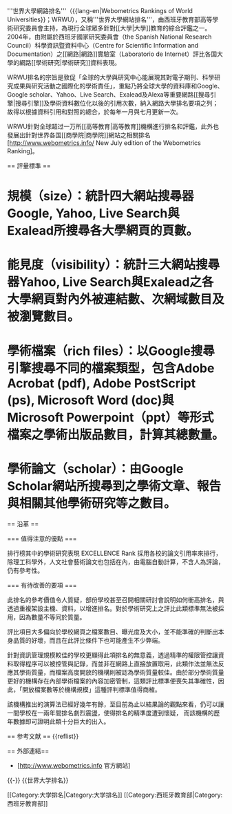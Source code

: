 '''世界大學網路排名'''（{{lang-en|Webometrics Rankings of World Universities}}；WRWU），又稱'''世界大學網站排名'''，由西班牙教育部高等學術研究委員會主持，為現行全球眾多針對[[大學|大學]]教育的綜合評鑑之一。2004年，由附屬於西班牙國家研究委員會（the Spanish National Research Council）科學資訊暨資料中心（Centre for Scientific Information and Documentation）之[[網路|網路]]實驗室（Laboratorio de Internet）評比各国大學的網路[[學術研究|學術研究]]資料表現。

WRWU排名的宗旨是敦促「全球的大學與研究中心能展現其對電子期刊、科學研究成果與研究活動之國際化的學術責任」，重點乃將全球大學的資料庫和Google、Google scholar、Yahoo、Live Search、Exalead及Alexa等重要網路[[搜尋引擎|搜尋引擎]]及學術資料數位化以後的引用次數，納入網路大學排名要項之列；故得以根據資料引用和對照的總合，於每年一月與七月更新一次。

WRWU針對全球超过一万所[[高等教育|高等教育]]機構進行排名和評鑑，此外也發展出針對世界各国[[商學院|商學院]]網站之相關排名<ref>[http://www.webometrics.info/ New July edition of the Webometrics Ranking]</ref>。

== 評量標準 ==

# 規模（size）：統計四大網站搜尋器Google, Yahoo, Live Search與Exalead所搜尋各大學網頁的頁數。
# 能見度（visibility）：統計三大網站搜尋器Yahoo, Live Search與Exalead之各大學網頁對內外被連結數、次網域數目及被瀏覽數目。
# 學術檔案（rich files）：以Google搜尋引擎搜尋不同的檔案類型，包含Adobe Acrobat (pdf), Adobe PostScript (ps), Microsoft Word (doc)與Microsoft Powerpoint（ppt）等形式檔案之學術出版品數目，計算其總數量。
# 學術論文（scholar）：由Google Scholar網站所搜尋到之學術文章、報告與相關其他學術研究等之數目。

== 沿革 ==

=== 值得注意的優點 ===

排行榜其中的學術研究表現 EXCELLENCE Rank 採用各校的論文引用率來排行，除理工科學外，人文社會藝術論文也包括在內，由電腦自動計算，不含人為評論，仍有參考性。

=== 有待改善的要項 ===

此排名的參考價值令人質疑，部份學校甚至召開相關研討會說明如何衝高排名，與透過重複架設主機、資料，以增進排名。對於學術研究上之評比此類標準無法被採用，因為數量不等同於質量。

評比項目大多偏向於學校網頁之檔案數目、曝光度及大小，並不能準確的判斷出本身品質的好壞，而且在此評比條件下也可能產生不少弊端。

針對資訊管理規模較佳的學校更顯得此項排名的無意義，透過精準的權限管控讓資料取得程序可以被控管與記錄，而並非在網路上直接放置取用，此類作法並無法反應其學術質量，而檔案高度開放的機構則被認為學術質量較佳。由於部分學術質量更好的機構存在內部學術檔案的內容加密管制，這類評比標準便喪失其準確性，因此，「開放檔案數等於機構規模」這種評判標準值得商榷。

該機構推出的演算法已經好幾年有餘，至目前為止以結果論的觀點來看，仍可以讓一間學校在一兩年間排名劇烈震盪，使得排名的精準度遭到懷疑， 而該機構的歷年數據即可證明此類十分巨大的出入。

== 参考文献 ==
{{reflist}}

== 外部連結==
* [http://www.webometrics.info 官方網站]

{{-}}
{{世界大学排名}}

[[Category:大学排名|Category:大学排名]]
[[Category:西班牙教育部|Category:西班牙教育部]]
